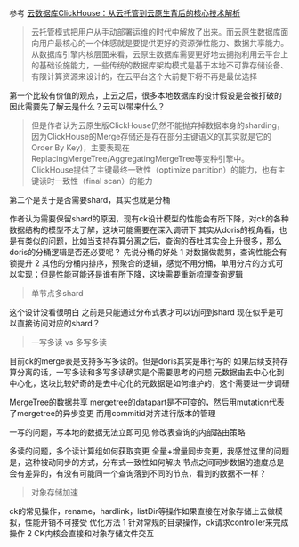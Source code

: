 参考 [云数据库ClickHouse：从云托管到云原生背后的核心技术解析](https://mp.weixin.qq.com/s/1tj35tUrlPFbzv5o3otTHA)

>云托管模式把用户从手动部署运维的时代中解放了出来。而云原生数据库面向用户最核心的一个体感就是要提供更好的资源弹性能力、数据共享能力。从数据库引擎内核层面来看，云原生数据库需要更好地去拥抱利用云平台上的基础设施能力，一些传统的数据库架构模式是基于本地不可靠存储设备、有限计算资源来设计的，在云平台这个大前提下将不再是最优选择

第一个比较有价值的观点，上云之后，很多本地数据库的设计假设是会被打破的
因此需要先了解云是什么？云可以带来什么？


>但是作者认为云原生版ClickHouse仍然不能抛弃掉数据本身的sharding，因为ClickHouse的Merge存储还是存在部分主键语义的(其实就是它的Order By Key)，主要表现在ReplacingMergeTree/AggregatingMergeTree等变种引擎中。ClickHouse提供了主键最终一致性（optimize partition）的能力，也有主键读时一致性（final scan）的能力

第二个是关于是否需要shard，其实也就是分桶

作者认为需要保留shard的原因，现有ck设计模型的性能会有所下降，对ck的各种数据结构的模型不太了解，这块可能需要在深入调研下
其实从doris的视角看，也是有类似的问题，比如当支持存算分离之后，查询的吞吐其实会上升很多，那么doris的分桶逻辑是否还必要呢？
先说分桶的好处
1 对数据做裁剪，查询性能会有锁提升
2 其他的分桶内排序，预聚合的逻辑，感觉不用分桶，单用分片的方式可以实现；但是性能可能还是谁有所下降，这块需要重新梳理查询逻辑

> 单节点多shard

这个设计没看很明白
之前是只能通过分布式表才可以访问到shard
现在似乎是可以直接访问对应的shard？

> 一写多读 vs 多写多读

目前ck的merge表是支持多写多读的。但是doris其实是串行写的
如果后续支持存算分离的话，一写多读和多写多读确实是个需要思考的问题
元数据由去中心化到中心化，这块比较好奇的是去中心化的元数据是如何维护的，这个需要进一步调研

MergeTree的数据共享
mergetree的datapart是不可变的，然后用mutation代表了mergetree的异步变更
而用commitid对齐进行版本的管理

一写的问题，写本地的数据无法立即可见
修改表查询的内部路由策略


多读的问题，多个读计算组如何获取变更
全量+增量同步变更，我感觉这里的问题是，这种被动同步的方式，分布式一致性如何解决
节点之间同步数据的速度总是会有差异的，有没有可能同一个查询落到不同的节点，看到的数据不一样？


> 对象存储加速

ck的常见操作，rename，hardlink，listDir等操作如果直接在对象存储上去做模拟，性能开销不可接受
优化方法
1 针对常规的目录操作，ck请求controller来完成操作
2 CK内核会直接和对象存储文件交互